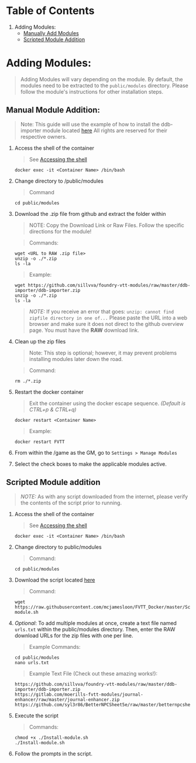 # Table of Contents
1. Adding Modules:
   - [Manually Add Modules](#manual-module-addition)
   - [Scripted Module Addition](#scripted-module-addition)

# Adding Modules:
> Adding Modules will vary depending on the module. By default, the modules need to be extracted to the `public/modules` directory. Please follow the module's instructions for other installation steps.

## Manual Module Addition:
> Note: This guide will use the example of how to install the ddb-importer module located [here](https://github.com/sillvva/foundry-vtt-modules/tree/master/ddb-importer) All rights are reserved for their respective owners.

1. Access the shell of the container
   > See [Accessing the shell](docs/Administration#accessing-the-shell)
   ```
   docker exec -it <Container Name> /bin/bash
   ```

2. Change directory to /public/modules
   > Command
   ```
   cd public/modules
   ```

3. Download the .zip file from github and extract the folder within
   > NOTE: Copy the Download Link or Raw Files. Follow the specific directions for the module!

   > Commands:
   ```
   wget <URL to RAW .zip file>
   unzip -o ./*.zip
   ls -la
   ```

   > Example:
   ```
   wget https://github.com/sillvva/foundry-vtt-modules/raw/master/ddb-importer/ddb-importer.zip
   unzip -o ./*.zip
   ls -la
   ```
   > *NOTE:* If you receive an error that goes: `unzip: cannot find zipfile directory in one of...` Please paste the URL into a web browser and make sure it does not direct to the github overview page. You must have the **RAW** download link.

4. Clean up the zip files
   > Note: This step is optional; however, it may prevent problems installing modules later down the road.

   > Command:
   ```
   rm ./*.zip
   ```

4. Restart the docker container
   > Exit the container using the docker escape sequence. *(Default is CTRL+p & CTRL+q)*
   ```
   docker restart <Container Name>
   ```

   > Example:
   ```
   docker restart FVTT
   ```

5. From within the <ipaddress>/game as the GM, go to `Settings > Manage Modules`

6. Select the check boxes to make the applicable modules active.

## Scripted Module addition
> *NOTE:* As with any script downloaded from the internet, please verify the contents of the script prior to running.

1. Access the shell of the container
   > See [Accessing the shell](docs/Administration#accessing-the-shell)
   ```
   docker exec -it <Container Name> /bin/bash
   ```

2. Change directory to public/modules
   > Command:
   ```
   cd public/modules
   ```

3. Download the script located [here](scripts/Install-module.sh)
   > Command:
   ```
   wget https://raw.githubusercontent.com/mcjamesloon/FVTT_Docker/master/Scripts/Install-module.sh
   ```

4. *Optional*: To add multiple modules at once, create a text file named `urls.txt` within the public/modules directory. Then, enter the RAW download URLs for the zip files with one per line.
   > Example Commands:
   ```
   cd public/modules
   nano urls.txt
   ```

   > Example Text File (Check out these amazing works!):
   ```
   https://github.com/sillvva/foundry-vtt-modules/raw/master/ddb-importer/ddb-importer.zip
   https://gitlab.com/moerills-fvtt-modules/journal-enhancer/raw/master/journal-enhancer.zip
   https://github.com/syl3r86/BetterNPCSheet5e/raw/master/betternpcsheet5e.zip
   ```

5. Execute the script
   > Commands:
   ```
   chmod +x ./Install-module.sh
   ./Install-module.sh
   ```

6. Follow the prompts in the script.
